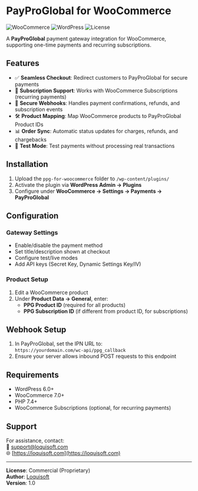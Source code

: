 # PayProGlobal for WooCommerce

![WooCommerce](https://img.shields.io/badge/WooCommerce-Compatible-blue?logo=woocommerce)
![WordPress](https://img.shields.io/badge/WordPress-6.0+-blue?logo=wordpress)
![License](https://img.shields.io/badge/License-Commercial-red)

A **PayProGlobal** payment gateway integration for WooCommerce, supporting one-time payments and recurring subscriptions.

## Features
- ✅ **Seamless Checkout**: Redirect customers to PayProGlobal for secure payments
- 🔄 **Subscription Support**: Works with WooCommerce Subscriptions (recurring payments)
- 🔐 **Secure Webhooks**: Handles payment confirmations, refunds, and subscription events
- 🛠 **Product Mapping**: Map WooCommerce products to PayProGlobal Product IDs
- 📊 **Order Sync**: Automatic status updates for charges, refunds, and chargebacks
- 🧪 **Test Mode**: Test payments without processing real transactions

## Installation
1. Upload the `ppg-for-woocommerce` folder to `/wp-content/plugins/`
2. Activate the plugin via **WordPress Admin → Plugins**
3. Configure under **WooCommerce → Settings → Payments → PayProGlobal**

## Configuration
### Gateway Settings
- Enable/disable the payment method
- Set title/description shown at checkout
- Configure test/live modes
- Add API keys (Secret Key, Dynamic Settings Key/IV)

### Product Setup
1. Edit a WooCommerce product
2. Under **Product Data → General**, enter:
   - **PPG Product ID** (required for all products)
   - **PPG Subscription ID** (if different from product ID, for subscriptions)

## Webhook Setup
1. In PayProGlobal, set the IPN URL to:  
   `https://yourdomain.com/wc-api/ppg_callback`
2. Ensure your server allows inbound POST requests to this endpoint

## Requirements
- WordPress 6.0+
- WooCommerce 7.0+
- PHP 7.4+
- WooCommerce Subscriptions (optional, for recurring payments)

## Support
For assistance, contact:  
📧 support@loquisoft.com  
🌐 [https://loquisoft.com](https://loquisoft.com)

---

**License**: Commercial (Proprietary)  
**Author**: [Loquisoft](https://loquisoft.com)  
**Version**: 1.0
